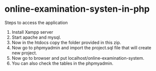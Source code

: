 # online-examination-systen-in-php

Steps to access the application

1. Install Xampp server
2. Start apache and mysql.
3. Now in the htdocs copy the folder provided in this zip.
4. Now go to phpmyadmin and import the project.sql file that will create new project.
5. Now go to browser and put localhost/online-examination-system.
6. You can also check the tables in the phpmyadmin.

